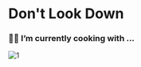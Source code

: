 # Don't Look Down

### 👨‍🍳 I’m currently cooking with ...
![1](https://github-readme-stats.vercel.app/api/top-langs/?username=b1m1nd&theme=blue-purple-black)

<!--
**b1m1nd/b1m1nd** is a ✨ _special_ ✨ repository because its `README.md` (this file) appears on your GitHub profile.

Here are some ideas to get you started:

- 🔭 I’m currently working on ...
- 
- 👯 I’m looking to collaborate on ...
- 🤔 I’m looking for help with ...
- 💬 Ask me about ...
- 📫 How to reach me: ...
- 😄 Pronouns: ...
- ⚡ Fun fact: ...
-->
